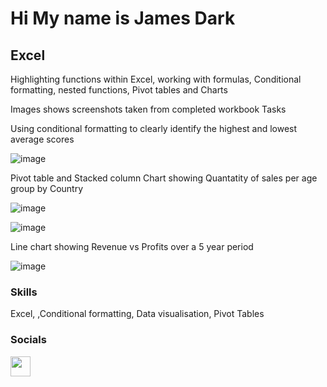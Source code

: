 Hi My name is James Dark
==================================================================================================================================

Excel
-----

Highlighting functions within Excel, working with formulas, Conditional formatting, nested functions, Pivot tables and Charts

Images shows screenshots taken from completed workbook Tasks

Using conditional formatting to clearly identify the highest and lowest average scores

![image](https://github.com/user-attachments/assets/35d84cf3-83b3-4cd0-9762-93c830fc54c2)

Pivot table and Stacked column Chart showing Quantatity of sales per age group by Country

![image](https://github.com/user-attachments/assets/62027698-ce0f-4f75-bd58-cf6fc77b9e6d)

![image](https://github.com/user-attachments/assets/4e8a860d-26d2-4bdf-980d-784b590d37df)

Line chart showing Revenue vs Profits over a 5 year period

![image](https://github.com/user-attachments/assets/78de1745-fe99-45c5-8338-82e0c110da7f)


### Skills
Excel, ,Conditional formatting, Data visualisation, Pivot Tables

### Socials

<p align="left"> <a href="https://www.linkedin.com/in/james-dark-852310ba" target="_blank" rel="noreferrer"> <picture> <source media="(prefers-color-scheme: dark)" srcset="https://raw.githubusercontent.com/danielcranney/readme-generator/main/public/icons/socials/linkedin-dark.svg" /> <source media="(prefers-color-scheme: light)" srcset="https://raw.githubusercontent.com/danielcranney/readme-generator/main/public/icons/socials/linkedin.svg" /> <img src="https://raw.githubusercontent.com/danielcranney/readme-generator/main/public/icons/socials/linkedin.svg" width="32" height="32" /> </picture> </a></p>
